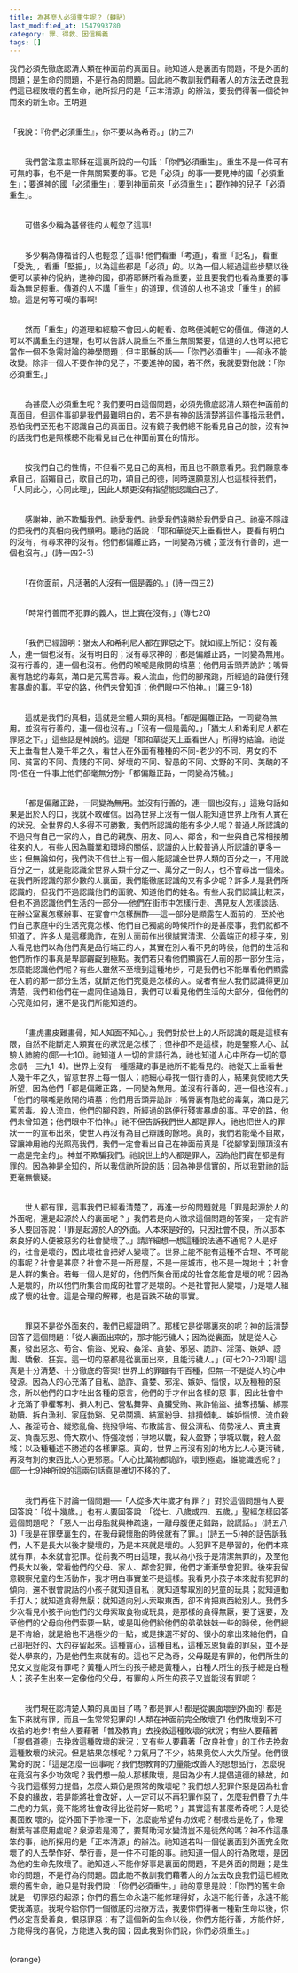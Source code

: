 ```yaml
---
title: 為甚麼人必須重生呢？（轉貼）
last_modified_at: 1547993780
category: 罪、得救、因信稱義
tags: []
---
```


<p>我們必須先徹底認清人類在神面前的真面目。祂知道人是裏面有問題，不是外面的問題；是生命的問題，不是行為的問題。因此祂不教訓我們藉著人的方法去改良我們這已經敗壞的舊生命，祂所採用的是「正本清源」的辦法，要我們得著一個從神而來的新生命。<!--more-->王明道<br/><br/><br/>「我說：『你們必須重生』，你不要以為希奇。」(約三7)<br/><br/><br/>　　我們當注意主耶穌在這裏所說的一句話：「你們必須重生」。重生不是一件可有可無的事，也不是一件無關緊要的事。它是「必須」的事──要見神的國「必須重生」；要進神的國「必須重生」；要到神面前來「必須重生」；要作神的兒子「必須重生」。<br/><br/><br/>　　可惜多少稱為基督徒的人輕忽了這事!<br/><br/><br/>　　多少稱為傳福音的人也輕忽了這事! 他們看重「考道」，看重「記名」，看重「受洗」，看重「堅振」，以為這些都是「必須」的。以為一個人經過這些步驟以後便可以蒙神的悅納，進神的國，卻將耶穌所看為重要，並且要我們也看為重要的事看為無足輕重。傳道的人不講「重生」的道理，信道的人也不追求「重生」的經驗。這是何等可嘆的事啊!<br/><br/><br/>　　然而「重生」的道理和經驗不會因人的輕看、忽略便減輕它的價值。傳道的人可以不講重生的道理，也可以告訴人說重生不重生無關緊要，信道的人也可以把它當作一個不急需討論的神學問題；但主耶穌的話──「你們必須重生」──卻永不能改變。除非一個人不要作神的兒子，不要進神的國，若不然，我就要對他說：「你必須重生。」<br/><br/><br/>　　為甚麼人必須重生呢？我們要明白這個問題，必須先徹底認清人類在神面前的真面目。但這件事卻是我們最難明白的，若不是有神的話清楚將這件事指示我們，恐怕我們至死也不認識自己的真面目。沒有鏡子我們總不能看見自己的臉，沒有神的話我們也是照樣總不能看見自己在神面前實在的情形。<br/><br/><br/>　　按我們自己的性情，不但看不見自己的真相，而且也不願意看見。我們願意奉承自己，諂媚自己，歌自己的功，頌自己的德，同時還願意別人也這樣待我們，「人同此心，心同此理」，因此人類更沒有指望能認識自己了。<br/><br/><br/>　　感謝神，祂不欺騙我們。祂愛我們。祂愛我們遠勝於我們愛自己。祂毫不隱諱的把我們的真相向我們顯明。聽祂的話說：「耶和華從天上垂看世人，要看有明白的沒有，有尋求神的沒有。他們都偏離正路，一同變為污穢；並沒有行善的，連一個也沒有。」(詩一四2-3)<br/><br/><br/>　　「在你面前，凡活著的人沒有一個是義的。」(詩一四三2)<br/><br/><br/>　　「時常行善而不犯罪的義人，世上實在沒有。」(傳七20)<br/><br/><br/>　　「我們已經證明：猶太人和希利尼人都在罪惡之下。就如經上所記：沒有義人，連一個也沒有。沒有明白的；沒有尋求神的；都是偏離正路，一同變為無用。沒有行善的，連一個也沒有。他們的喉嚨是敞開的墳墓；他們用舌頭弄詭詐；嘴脣裏有虺蛇的毒氣，滿口是咒罵苦毒。殺人流血，他們的腳飛跑，所經過的路便行殘害暴虐的事。平安的路，他們未曾知道；他們眼中不怕神。」(羅三9-18)<br/><br/><br/>　　這就是我們的真相，這就是全體人類的真相。「都是偏離正路，一同變為無用。並沒有行善的，連一個也沒有。」「沒有一個是義的。」「猶太人和希利尼人都在罪惡之下。」這些話是神說的。這是「耶和華從天上垂看世人」所得的結論。祂從天上垂看世人幾千年之久，看世人在外面有種種的不同-老少的不同、男女的不同、貧富的不同、貴賤的不同、好壞的不同、智愚的不同、文野的不同、美醜的不同-但在一件事上他們卻毫無分別-「都偏離正路，一同變為污穢。」<br/><br/><br/>　　「都是偏離正路，一同變為無用。並沒有行善的，連一個也沒有。」這幾句話如果是出於人的口，我就不敢確信。因為世界上沒有一個人能知道世界上所有人實在的狀況。全世界的人多得不可勝數，我們所認識的能有多少人呢？普通人所認識的不過只有自己一家的人，自己的親族、朋友、同人、鄰舍，和一些與自己常相接觸往來的人。有些人因為職業和環境的關係，認識的人比較普通人所認識的更多一些；但無論如何，我們決不信世上有一個人能認識全世界人類的百分之一，不用說百分之一，就是能認識全世界人類千分之一、萬分之一的人，也不會尋出一個來。在我們所認識的那少數的人裏面，我們能徹底認識的又有多少呢？許多人是我們所認識的，但我們不過認識他們的面貌、知道他們的姓名。有些人我們認識比較深，但也不過認識他們生活的一部分──他們在街市中怎樣行走、遇見友人怎樣談話、在辦公室裏怎樣辦事、在宴會中怎樣酬酢──這一部分是顯露在人面前的，至於他們自己家庭中的生活究竟怎樣、他們自己獨處的時候所作的是甚麼事，我們就都不知道了。許多人是這樣詭詐，在別人面前作出很誠實清潔、公義端正的樣子來，別人看見他們以為他們真是品行端正的人，其實在別人看不見的時侯，他們的生活和他們所作的事真是卑鄙齷齪到極點。我們若只看他們顯露在人前的那一部分生活，怎麼能認識他們呢？有些人雖然不至壞到這種地步，可是我們也不能單看他們顯露在人前的那一部分生活，就斷定他們究竟是怎樣的人。或者有些人我們認識得更加清楚，我們和他們在一處同住過幾日，我們可以看見他們生活的大部分，但他們的心究竟如何，還不是我們所能知道的。<br/><br/><br/>　　「畫虎畫皮難畫骨，知人知面不知心。」我們對於世上的人所認識的既是這樣有限，自然不能斷定人類實在的狀況是怎樣了；但神卻不是這樣，祂是鑒察人心、試驗人肺腑的(耶一七10)。祂知道人一切的言語行為，祂也知道人心中所存一切的意念(詩一三九1-4)。世界上沒有一種隱藏的事是祂所不能看見的。祂從天上垂看世人幾千年之久，留意世界上每一個人；祂細心尋找一個行善的人，結果竟使祂大失所望，因為他們「都是偏離正路，一同變為無用。並沒有行善的，連一個也沒有。」「他們的喉嚨是敞開的墳墓；他們用舌頭弄詭詐；嘴脣裏有虺蛇的毒氣，滿口是咒罵苦毒。殺人流血，他們的腳飛跑，所經過的路便行殘害暴虐的事。平安的路，他們未曾知道；他們眼中不怕神。」祂不但告訴我們世人都是罪人，祂也把世人的罪狀一一的宣布出來，使世人再沒有為自己辯護的餘地。真的，我們若能毫不自欺，容讓神用祂的光照亮我們，我們一定會看出自己在神面前真是「從腳掌到頭頂沒有一處是完全的」。神並不欺騙我們。祂說世上的人都是罪人，因為他們實在都是有罪的。因為神是全知的，所以我信祂所說的話；因為神是信實的，所以我對祂的話更毫無懷疑。<br/><br/><br/>　　世人都有罪，這事我們已經看清楚了，再進一步的問題就是「罪是起源於人的外面呢，還是起源於人的裏面呢？」我們若是向人徵求這個問題的答案，一定有許多人要回答說：「罪是起源於人的外面。人本來是好的，只因社會不良，所以那本來良好的人便被惡劣的社會變壞了。」請詳細想一想這種說法通不通呢？人是好的，社會是壞的，因此壞社會把好人變壞了。世界上能不能有這種不合理、不可能的事呢？社會是甚麼？社會不是一所房屋，不是一座城市，也不是一塊地土；社會是人群的集合。若每一個人是好的，他們所集合而成的社會怎能會是壞的呢？因為人是壞的，所以他們所集合而成的社會才是壞的。不是社會把人變壞，乃是壞人組成了壞的社會。這是合理的解釋，也是百跌不破的事實。<br/><br/><br/>　　罪惡不是從外面來的，我們已經證明了。那樣它是從哪裏來的呢？神的話清楚回答了這個問題：「從人裏面出來的，那才能污穢人；因為從裏面，就是從人心裏，發出惡念、苟合、偷盜、兇殺、姦淫、貪婪、邪惡、詭詐、淫蕩、嫉妒、謗讟、驕傲、狂妄。這一切的惡都是從裏面出來，且能污穢人。」(可七20-23)啊! 這真是十分清楚、十分徹底的答案! 世界上的罪雖有千百種，但無一不是從人的心中發源。因為人的心充滿了自私、詭詐、貪婪、邪淫、嫉妒、惱恨，以及種種的惡念，所以他們的口才吐出各種的惡言，他們的手才作出各樣的惡 事，因此社會中才充滿了爭權奪利、損人利己、營私舞弊、貪臟受賄、欺詐偷盜、搶奪拐騙、綁票勒贖、拆白漁利、家庭勃谿、兄弟鬩牆、結黨紛爭、排擠傾軋、嫉妒惱恨、流血殺人、姦淫苟合、縱慾亂倫、挑撥爭端、布散謠言、假公濟私、倚勢凌人、賣主賣友、負義忘恩、倚大欺小、恃強凌弱；爭地以戰，殺人盈野；爭城以戰，殺人盈城；以及種種述不勝述的各樣罪惡。真的，世界上再沒有別的地方比人心更污穢，再沒有別的東西比人心更邪惡。「人心比萬物都詭詐，壞到極處，誰能識透呢？」(耶一七9)神所說的這兩句話真是確切不移的了。<br/><br/><br/>　　我們再往下討論一個問題──「人從多大年歲才有罪？」對於這個問題有人要回答說：「從十幾歲。」也有人要回答說：「從七、八歲或四、五歲。」聖經怎樣回答這個問題呢？「惡人一出母胎就與神疏遠，一離母腹便走錯路，說謊話。」(詩五八3)「我是在罪孽裏生的，在我母親懷胎的時侯就有了罪。」(詩五一5)神的話告訴我們，人不是長大以後才變壞的，乃是本來就是壞的。人犯罪不是學習的，他們本來就有罪，本來就會犯罪。從前我不明白這理，我以為小孩子是清潔無罪的，及至他們長大以後，常看他們的父母、家人、鄰舍犯罪，他們才漸漸學會犯罪。後來我留意觀察兒童的生活動作，我才明白事實並不是這樣。我看見小孩子本來就有犯罪的傾向，還不很會說話的小孩子就知道自私；就知道奪取別的兒童的玩具；就知道動手打人；就知道貪得無厭；就知道向別人索取東西，卻不肯把東西給別人。我們多少次看見小孩子向他們的父母索取食物或玩具，是那樣的貪得無厭，要了還要，及至他們的父母向他們索要一點，或是叫他們給他們的弟弟妹妹一些的時侯，他們總是不肯給，就是給也不過極少的一點，或是揀選不好的、很小的拿出來給他們，自己卻把好的、大的存留起來。這種貪心，這種自私，這種忘恩負義的罪惡，並不是從人學來的，乃是他們生來就有的。這也不足為奇，父母既是有罪的，他們所生的兒女又豈能沒有罪呢？黃種人所生的孩子總是黃種人，白種人所生的孩子總是白種人；孩子生出來一定像他的父母，有罪的人所生的孩子又豈能沒有罪呢？<br/><br/><br/>　　我們現在認清楚人類的真面目了嗎？都是罪人! 都是從裏面壞到外面的! 都是生下來就有罪，而且一生常常犯罪的! 人類在神面前完全敗壞了! 他們敗壞到不可收拾的地步! 有些人要藉著「普及教育」去挽救這種敗壞的狀況；有些人要藉著「提倡道德」去挽救這種敗壞的狀況；又有些人要藉著「改良社會」的工作去挽救這種敗壞的狀況。但是結果怎樣呢？力氣用了不少，結果竟使人大失所望。他們很驚奇的說：「這是怎麼一回事呢？我們想教育的力量能改善人的思想品行，怎麼現在竟沒有多少功效呢？我們想一般人那樣敗壞，是因為少有人提倡道德的緣故，如今我們這樣努力提倡，怎麼人類仍是照常的敗壞呢？我們想人犯罪作惡是因為社會不良的緣故，若是能將社會改好，人一定可以不再犯罪作惡了，怎麼我們費了九牛二虎的力氣，竟不能將社會改得比從前好一點呢？」其實這有甚麼希奇呢？人是從裏面敗 壞的，從外面下手修理一下，怎麼能希望有功效呢？樹根若是乾了，修理樹葉有甚麼用處呢？泉源若是濁了，要幫助河水變清豈不是徒然的嗎？神不作這愚笨的事，祂所採用的是「正本清源」的辦法。祂知道若叫一個從裏面到外面完全敗壞了的人去學作好、學行善，是一件不可能的事。祂知道一個人的行為敗壞，是因為他的生命先敗壞了。祂知道人不能作好事是裏面的問題，不是外面的問題；是生命的問題，不是行為的問題。因此祂不教訓我們藉著人的方法去改良我們這已經敗壞的舊生命，祂只是對我們說：「你們必須重生。」祂的意思是說：「你們的舊生命就是一切罪惡的起源；你們的舊生命永遠不能修理得好，永遠不能行善，永遠不能使我滿意。我現今給你們一個徹底的治療方法，我要你們得著一種新生命以後，你們必定喜愛善良，恨惡罪惡；有了這個新的生命以後，你們方能行善，方能作好，方能得我的喜悅，方能進入我的國；因此我對你們說，你們必須重生。」<br/><br/><br/>(orange)<br/></p>